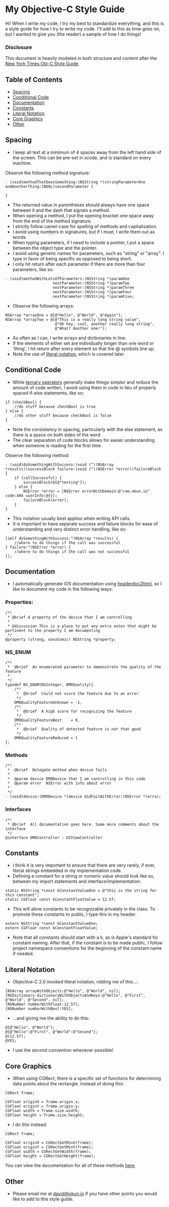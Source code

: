# My Objective-C Style Guide

Hi! When I write my code, I try my best to standardize everything, and this is a style guide for how I try to write my code. I'll add to this as time goes on, but I wanted to give you (the reader) a sample of how I do things!

### Disclosure

This document is heavily modeled in both structure and content after the [New York Times Obj-C Style Guide](https://github.com/NYTimes/objective-c-style-guide/blob/master/README.md).

## Table of Contents

* [Spacing](#spacing)
* [Conditional Code](#conditional-code)
* [Documentation](#documentation)
* [Constants](#constants)
* [Literal Notation](#literal-notation)
* [Core Graphics](#core-graphics)
* [Other](#other)

## Spacing

* I keep all text at a minimum of 4 spaces away from the left hand side of the screen. This can be pre-set in xcode, and is standard on every machine.

Observe the following method signature:

```obj-c
- (void)methodThatDoesSomething:(NSString *)stringParameterOne andAnotherThing:(BOOL)secondParameter {
     
}
```

* The returned value in parentheses should always have one space between it and the dash that signals a method.
* When opening a method, I put the opening bracket one space away from the end of the method signature.
* I strictly follow camel-case for spelling of methods and capitalization.
* I avoid using numbers in signatures, but if I must, I write them out as words.
* When typing parameters, if I need to include a pointer, I put a space between the object type and the pointer.
* I avoid using generic names for parameters, such as "string" or "array". I type in favor of being specific as opposed to being short.
* I only hit return after each parameter if there are more than four parameters, like so:


```obj-c
- (void)methodWithLotsOfParameters:(NSString *)paramOne
                     nextParameter:(NSString *)paramTwo
                     nextParameter:(NSString *)paramThree
                     nextParameter:(NSString *)paramFour
                     nextParameter:(NSString *)paramFive;
```

* Observe the following arrays:

```obj-c
NSArray *arrayOne = @[@"Hello", @"World", @"Again"];
NSArray *arrayTwo = @[@"This is a really long string value",
                      @"Oh hey, cool, another really long string",
                      @"What? Another one!"];
```

* As often as I can, I write arrays and dictionaries in line.
* If the elements of either set are individually longer than one word or 'thing', I hit return after every element so that the @ symbols line up.
* Note the use of [literal notation](#literal-notation), which is covered later.

## Conditional Code

* While [ternary operators](https://agilewarrior.wordpress.com/2012/09/21/objective-c-ternary-operator/) generally make things simpler and reduce the amount of code written, I avoid using them in code in lieu of properly spaced if-else statements, like so:

```obj-c
if (checkBool) {
    //do stuff because checkBool is true
} else {
    //do other stuff because checkBool is false
}
```

* Note the consistency in spacing, particularly with the else statement, as there is a space on both sides of the word
* The clear separation of code blocks allows for easier understanding when someone is reading for the first time.

Observe the following method:

```obj-c
- (void)doSomethingWithSuccess:(void (^)(NSArray *results))successBlock failure:(void (^)(NSError *error))failureBlock {
    if (callSuccessful) {
        successBlock(@[@"testing"]);
    } else {
        NSError *error = [NSError errorWithDomain:@"com.okun.io" code:404 userInfo:@{}];
        failureBlock(error);
    } 
}
```

* This notation usually best applies when writing API calls.
* It is important to have separate success and failure blocks for ease of understanding and very distinct error handling, like so:

```obj-c
[self doSomethingWithSuccess:^(NSArray *results) {
    //where to do things if the call was successful
} failure:^(NSError *error) {
    //where to do things if the call was not successful
}];
```

## Documentation

* I automatically generate iOS documentation using [headerdoc2html](https://developer.apple.com/library/mac/documentation/DeveloperTools/Conceptual/HeaderDoc/usage/usage.html), so I like to document my code in the following ways:

### Properties:

```obj-c
/*!
 * @brief A property of the device that I am controlling
 *
 * @discussion This is a place to put any extra notes that might be pertinent to the property I am documenting
 */
@property (strong, nonatomic) NSString *property;
```

### NS_ENUM

```obj-c
/*!
 *  @brief  An enumerated parameter to demonstrate the quality of the feature
 *
 */
typedef NS_ENUM(NSInteger, DMOQuality){
    /*!
     *  @brief  Could not score the feature due to an error
     */
    DMOQualityFeatureUnknown = -1,
    /*!
     *  @brief  A high score for recognizing the feature
     */
    DMOQualityFeatureBest    = 0,
    /*!
     *  @brief  Quality of detected feature is not that good
     */
    DMOQualityFeatureReduced = 1
};
```

### Methods

```obj-c
/*!
 *  @brief  Delegate method when device fails
 *
 *  @param device DMODevice that I am controlling in this code
 *  @param error  NSError with info about error
 *
 */
- (void)device:(DMODevice *)device didFailWithError:(NSError *)error;
```

### Interfaces

```obj-c
/*!
 * @brief  All documentation goes here. Some more comments about the interface
 */
@interface DMOController : UIViewController
```

## Constants

* I think it is very important to ensure that there are very rarely, if ever, literal strings embedded in my implementation code.
* Defining a constant for a string or numeric value should look like so, between my import statements and interface/implementation:

```obj-c
static NSString *const kConstantValueOne = @"this is the string for this constant";
static CGFloat const kConstantFloatValue = 12.5f;
```

* This will allow constants to be recognizable privately in the class. To promote these constants to public, I type this in my header:

```obj-c
extern NSString *const kConstantValueOne;
extern CGFloat const kConstantFloatValue;
```

* Note that all constants should start with a k, as is Apple's standard for constant naming. After that, if the constant is to be made public, I follow project namespace conventions for the beginning of the constant name if needed.

## Literal Notation

* Objective-C 2.0 invoked literal notation, ridding me of this...:

```obj-c
[NSArray arrayWithObjects:@"Hello", @"World", nil];
[NSDictionary dictionaryWithObjectsAndKeys:@"Hello", @"First", @"World", @"Second", nil];
[NSNumber numberWithFloat:12.5f];
[NSNumber numberWithBool:YES];
```

* ...and giving me the ability to do this:

```obj-c
@[@"Hello", @"World"];
@{@"Hello":@"First", @"World":@"Second"};
@(12.5f);
@YES;
```

* I use the second convention whenever possible!

## Core Graphics

* When using CGRect, there is a specific set of functions for determining data points about the rectangle. Instead of doing this:

```obj-c
CGRect frame;

CGFloat originX = frame.origin.x;
CGFloat originY = frame.origin.y;
CGFloat width = frame.size.width;
CGFloat height = frame.size.height;
```

* I do this instead:

```obj-c
CGRect frame;

CGFloat originX = CGRectGetMinX(frame);
CGFloat originY = CGRectGetMinY(frame);
CGFloat width = CGRectGetWidth(frame);
CGFloat height = CGRectGetHeight(frame);
```

You can view the documentation for all of these methods [here](https://developer.apple.com/library/ios/documentation/GraphicsImaging/Reference/CGGeometry/index.html).

## Other

* Please email me at david@okun.io if you have other points you would like to add to this style guide.
